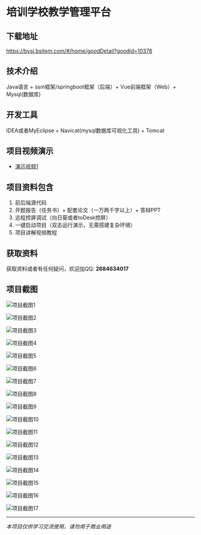 # 培训学校教学管理平台

## 下载地址
https://bysj.bsitem.com/#/home/goodDetail?goodId=10378

## 技术介绍
Java语言 + ssm框架/springboot框架（后端）+ Vue前端框架（Web）+ Mysql(数据库)

## 开发工具
IDEA或者MyEclipse + Navicat(mysql数据库可视化工具) + Tomcat

## 项目视频演示
- [演示视频1](https://graduation-images.oss-cn-beijing.aliyuncs.com/videos/828%E5%A5%97ssm%E5%BD%95%E5%83%8F/10378_ssm222%E5%9F%B9%E8%AE%AD%E5%AD%A6%E6%A0%A1%E6%95%99%E5%AD%A6%E7%AE%A1%E7%90%86%E5%B9%B3%E5%8F%B0%2Bvue%E5%BD%95%E5%83%8F.mp4)

## 项目资料包含
1. 前后端源代码
2. 开题报告（任务书）+ 配套论文（一万两千字以上）+ 答辩PPT
3. 远程控屏调试（向日葵或者toDesk控屏）
4. 一键启动项目（双击运行演示，无需搭建复杂环境）
5. 项目讲解视频教程

## 获取资料
获取资料或者有任何疑问，欢迎加QQ: **2684634017**

## 项目截图
![项目截图1](https://graduation-images.oss-cn-beijing.aliyuncs.com/图片/10378/毕设论坛项目主图.jpg)

![项目截图2](https://graduation-images.oss-cn-beijing.aliyuncs.com/图片/10378/1.png)

![项目截图3](https://graduation-images.oss-cn-beijing.aliyuncs.com/图片/10378/2.png)

![项目截图4](https://graduation-images.oss-cn-beijing.aliyuncs.com/图片/10378/3.png)

![项目截图5](https://graduation-images.oss-cn-beijing.aliyuncs.com/图片/10378/4.png)

![项目截图6](https://graduation-images.oss-cn-beijing.aliyuncs.com/图片/10378/5.png)

![项目截图7](https://graduation-images.oss-cn-beijing.aliyuncs.com/图片/10378/6.png)

![项目截图8](https://graduation-images.oss-cn-beijing.aliyuncs.com/图片/10378/7.png)

![项目截图9](https://graduation-images.oss-cn-beijing.aliyuncs.com/图片/10378/8.png)

![项目截图10](https://graduation-images.oss-cn-beijing.aliyuncs.com/图片/10378/9.png)

![项目截图11](https://graduation-images.oss-cn-beijing.aliyuncs.com/图片/10378/10.png)

![项目截图12](https://graduation-images.oss-cn-beijing.aliyuncs.com/图片/10378/11.png)

![项目截图13](https://graduation-images.oss-cn-beijing.aliyuncs.com/图片/10378/12.png)

![项目截图14](https://graduation-images.oss-cn-beijing.aliyuncs.com/图片/10378/13.png)

![项目截图15](https://graduation-images.oss-cn-beijing.aliyuncs.com/图片/10378/14.png)

![项目截图16](https://graduation-images.oss-cn-beijing.aliyuncs.com/图片/10378/15.png)

![项目截图17](https://graduation-images.oss-cn-beijing.aliyuncs.com/图片/10378/16.png)

---
*本项目仅供学习交流使用，请勿用于商业用途*
